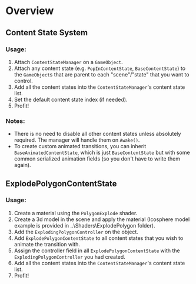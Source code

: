 # Overview

## Content State System

### Usage:

1. Attach `ContentStateManager` on a `GameObject`.
2. Attach any content state (e.g. `PopInContentState`, `BaseContentState`) to the `GameObject`s that are parent to each "scene"/"state" that you want to control.
3. Add all the content states into the `ContentStateManager`'s content state list.
4. Set the default content state index (if needed).
5. Profit!

### Notes:

- There is no need to disable all other content states unless absolutely required. The manager will handle them on `Awake()`.
- To create custom animated transitions, you can inherit `BaseAnimatedContentState`, which is just `BaseContentState` but with some common serialized animation fields (so you don't have to write them again).

## ExplodePolygonContentState

### Usage:

1. Create a material using the `PolygonExplode` shader.
2. Create a 3d model in the scene and apply the material (Icosphere model example is provided in ..\Shaders\ExplodePolygon folder).
3. Add the `ExplodingPolygonController` on the object.
4. Add `ExplodePolygonContentState` to all content states that you wish to animate the transition with.
5. Assign the controller field in all `ExplodePolygonContentState` with the  `ExplodingPolygonController` you had created.
6. Add all the content states into the `ContentStateManager`'s content state list.
7. Profit!
